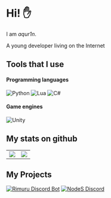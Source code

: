 # Hi! ✋
I am *aqur1n*. 

A young developer living on the Internet

## Tools that I use
#### Programming languages
![Python](https://img.shields.io/badge/python-0E1117?logo=python&logoColor=white&style=for-the-badge)
![Lua](https://img.shields.io/badge/lua-0E1117?logo=lua&logoColor=white&style=for-the-badge)
![C#](https://img.shields.io/badge/c%23-0E1117?logo=csharp&logoColor=white&style=for-the-badge)
#### Game engines
![Unity](https://img.shields.io/badge/unity-0E1117?logo=unity&logoColor=white&style=for-the-badge)

## My stats on github
<table>
    <tr>
      <td align="center" style="padding=0;width=100%;">
        <img align="center" style="padding=0;" src="https://github-readme-stats.vercel.app/api?username=aqur1n&show_icons=true&theme=tokyonight&hide_border=true&bg_color=00000000&icon_color=4F8CC9&hide_title=true&count_private=true" />
      </td>
      <td align="center" style="padding=0;width=100%;">
        <img align="center" style="padding=0;" src="https://github-readme-stats.vercel.app/api/top-langs/?username=aqur1n&layout=compact&theme=tokyonight&hide_border=true&bg_color=00000000&icon_color=00000000&count_private=true" />
      </td>
    </tr>
</table>

## My Projects
[![Rimuru Discord Bot](https://top.gg/api/widget/969234839188422676.svg)](https://top.gg/bot/969234839188422676)
[![NodeS Discord](https://github.com/aqur1n/aqur1n/blob/main/NodeS.png?raw=true)](https://discord.gg/StFzkkFyJf)
